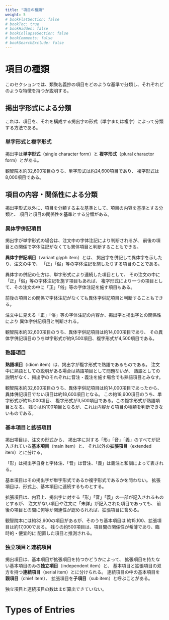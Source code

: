 ```yaml
---
title: "項目の種類"
weight: 5
# bookFlatSection: false
# bookToc: true
# bookHidden: false
# bookCollapseSection: false
# bookComments: false
# bookSearchExclude: false
---
```


# 項目の種類

このセクションでは、類聚名義抄の項目をどのような基準で分類し、それぞれどのような特徴を持つか説明する。

## 掲出字形式による分類

これは、項目を、それを構成する掲出字の形式（単字または複字）によって分類する方法である。

### 単字形式と複字形式

掲出字は**単字形式**（single character form）と
**複字形式**（plural charactor form）とがある。

観智院本約32,600項目のうち、単字形式は約24,600項目であり、
複字形式は8,000項目である。

## 項目の内容・関係性による分類

掲出字形式以外に、項目を分類する主な基準として、項目の内容を基準とする分類と、
項目と項目の関係性を基準とする分類がある。

### 異体字併記項目

掲出字が単字形式の場合は、注文中の字体注記により判断されるが、
前後の項目との関係で字体注記がなくても異体項目と判断することもできる。


**異体字併記項目**（variant glyph item）とは、
掲出字を併記して異体字を示したり、注文の中で、
「正」「俗」等の字体注記を施したりする項目のことである。

異体字の併記の仕方は、単字形式により連続した項目として、
その注文の中に「正」「俗」等の字体注記を施す項目もあれば、
複字形式により一つの項目として、その注文の中に「正」「俗」等の字体注記を施す項目もある。

前後の項目との関係で字体注記がなくても異体字併記項目と判断することもできる。

注文中に見える「正」「俗」等の字体注記の内容か、掲出字と掲出字との関係性により
異体字併記項目と判断される。

観智院本約32,600項目のうち、異体字併記項目は約14,000項目であり、
その異体字併記項目のうち単字形式が約9,500項目、複字形式が4,500項目である。

### 熟語項目

**熟語項目**（idiom item）は、掲出字が複字形式で熟語であるものである。
注文中に熟語としての説明がある場合は熟語項目として問題ないが、
熟語としての説明がなく、掲出字のそれぞれに音注・義注を施す場合でも熟語項目とみなす。

観智院本約32,600項目のうち、異体字併記項目は約14,000項目であったから、
異体併記項目でない項目は約18,600項目となる。
この約18,600項目のうち、単字形式が約15,000項目、
複字形式が3,500項目である。この複字形式が熟語項目となる。
残りは約100項目となるが、これは内容から項目の種類を判断できないものである。

### 基本項目と拡張項目

掲出項目は、注文の形式から、
掲出字に対する「形」「音」「義」のすべてが記入されている**基本項目**（main item）と、
それ以外の**拡張項目**（extended item）とに分ける。

「形」は掲出字自身と字体注、「音」は音注、「義」は義注と和訓によって表される。

基本項目はその掲出字が単字形式であるか複字形式であるかを問わない。
拡張項目は、形式上、基本項目に連続するものとする。

拡張項目は、内容上、掲出字に対する「形」「音」「義」の一部が記入されるものとするが、
注文がない項目や注文に「未詳」が記入された項目であっても、
前後の項目との間に何等か関連性が認められれば、拡張項目に含める。

観智院本には約32,600の項目があるが、そのうち基本項目は
約15,100、拡張項目は約17,000である。
残りの約500項目は、項目間の関係性が希薄であり、臨時的・便宜的に
配置した項目と推測される。

### 独立項目と連続項目

掲出項目は、基本項目が拡張項目を持つかどうかによって、
拡張項目を持たない基本項目のみの**独立項目**（independent item）と、
基本項目と拡張項目の双方を持つ**連続項目**（serial item）とに分けられる。
連続項目の中の基本項目を**親項目**（chief item）、
拡張項目を**子項目**（sub item）と呼ぶことがある。

独立項目と連続項目の数はまだ算出できていない。

# Types of Entries

